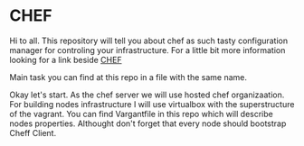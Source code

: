 # CHEF

  Hi to all. This repository will tell you about chef as such tasty configuration manager for controling your infrastructure. For a little bit more information looking for a link beside     [CHEF](https://docs.chef.io/chef_overview.html "Cheff Overview")
  
Main task you can find at this repo in a file with the same name. 

  Okay let's start. As the chef server we will use hosted chef organizaation. For building nodes infrastructure I will use virtualbox with the superstructure of the vagrant. You can find Vargantfile in this repo which will describe nodes properties. Althought don't forget that every node should bootstrap Cheff Client.
